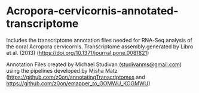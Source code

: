 # Acropora-cervicornis-annotated-transcriptome
Includes the transcriptome annotation files needed for RNA-Seq analysis of the coral Acropora cervicornis. Transcriptome assembly generated by Libro et al. (2013) (https://doi.org/10.1371/journal.pone.0081821)

Annotation Files created by Michael Studivan (studivanms@gmail.com) using the pipelines developed by Misha Matz (https://github.com/z0on/annotatingTranscriptomes and https://github.com/z0on/emapper_to_GOMWU_KOGMWU)
